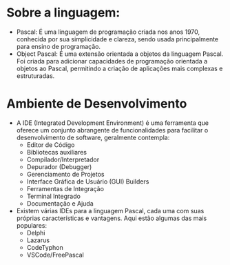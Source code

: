 # Sobre a linguagem:

- Pascal: É uma linguagem de programação criada nos anos 1970, conhecida por sua simplicidade e clareza, sendo usada principalmente para ensino de programação.
- Object Pascal: É uma extensão orientada a objetos da linguagem Pascal. Foi criada para adicionar capacidades de programação orientada a objetos ao Pascal, permitindo a criação de aplicações mais complexas e estruturadas.

# Ambiente de Desenvolvimento
- A IDE (Integrated Development Environment) é uma ferramenta que oferece um conjunto abrangente de funcionalidades para facilitar o desenvolvimento de software, geralmente contempla:
  - Editor de Código
  - Bibliotecas auxiliares
  - Compilador/Interpretador
  - Depurador (Debugger)
  - Gerenciamento de Projetos
  - Interface Gráfica de Usuário (GUI) Builders
  - Ferramentas de Integração
  - Terminal Integrado
  - Documentação e Ajuda
- Existem várias IDEs para a linguagem Pascal, cada uma com suas próprias características e vantagens. Aqui estão algumas das mais populares:
  - Delphi
  - Lazarus
  - CodeTyphon
  - VSCode/FreePascal
